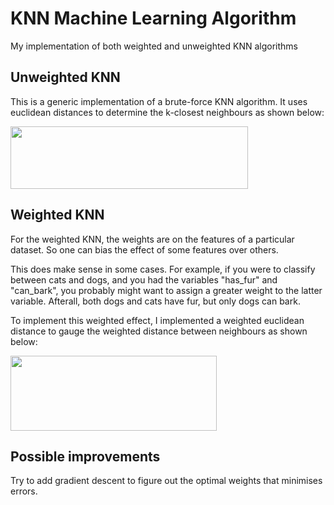 # KNN Machine Learning Algorithm
My implementation of both weighted and unweighted KNN algorithms

## Unweighted KNN
This is a generic implementation of a brute-force KNN algorithm. It uses euclidean distances to determine the k-closest neighbours as shown below:

<img src="https://github.com/jjasim/Weighted-KNN-Machine-Learning-Algorithm/blob/main/images/unweighted.png" width="380" height="100">

## Weighted KNN
For the weighted KNN, the weights are on the features of a particular dataset. 
So one can bias the effect of some features over others.

This does make sense in some cases. For example, if you were to classify between cats and dogs, and you had the variables "has_fur" and "can_bark", you probably might want to assign a greater weight to the latter variable. Afterall, both dogs and cats have fur, but only dogs can bark.

To implement this weighted effect, I implemented a weighted euclidean distance to gauge the weighted distance between neighbours as shown below:

<img src="https://github.com/jjasim/Weighted-KNN-Machine-Learning-Algorithm/blob/main/images/weighted.png" width="330" height="120">

## Possible improvements
Try to add gradient descent to figure out the optimal weights that minimises errors. 
